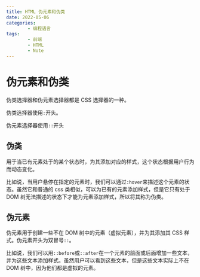 ```yaml
---
title: HTML 伪元素和伪类
date: 2022-05-06
categories:
        - 编程语言
tags:
        - 前端
        - HTML
        - Note
---
```


# 伪元素和伪类

伪类选择器和伪元素选择器都是 CSS 选择器的一种。

伪类选择器使用`:`开头。

伪元素选择器使用`::`开头

## 伪类

用于当已有元素处于的某个状态时，为其添加对应的样式，这个状态根据用户行为而动态变化。

比如说，当用户悬停在指定的元素时，我们可以通过`:hover`来描述这个元素的状态。虽然它和普通的 css 类相似，可以为已有的元素添加样式，但是它只有处于 DOM 树无法描述的状态下才能为元素添加样式，所以将其称为伪类。

## 伪元素

伪元素用于创建一些不在 DOM 树中的元素（虚拟元素），并为其添加其 CSS 样式。伪元素开头为双冒号`::`。

比如说，我们可以用`::before`或`::after`在一个元素的前面或后面增加一些文本，并为这些文本添加样式。虽然用户可以看到这些文本，但是这些文本实际上不在 DOM 树中，因为他们都是虚拟的元素。

##
